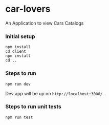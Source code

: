 # car-lovers
An Application to view Cars Catalogs

### Initial setup
```
npm install 
cd client 
npm install
cd ..
```
### Steps to run
```
npm run dev
```
Dev app will be up on `http://localhost:3000/`.

### Steps to run unit tests
```
npm run test
```

